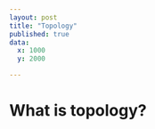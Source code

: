 ```yaml
---
layout: post
title: "Topology"
published: true
data:
  x: 1000
  y: 2000

---
```


# What is topology?
